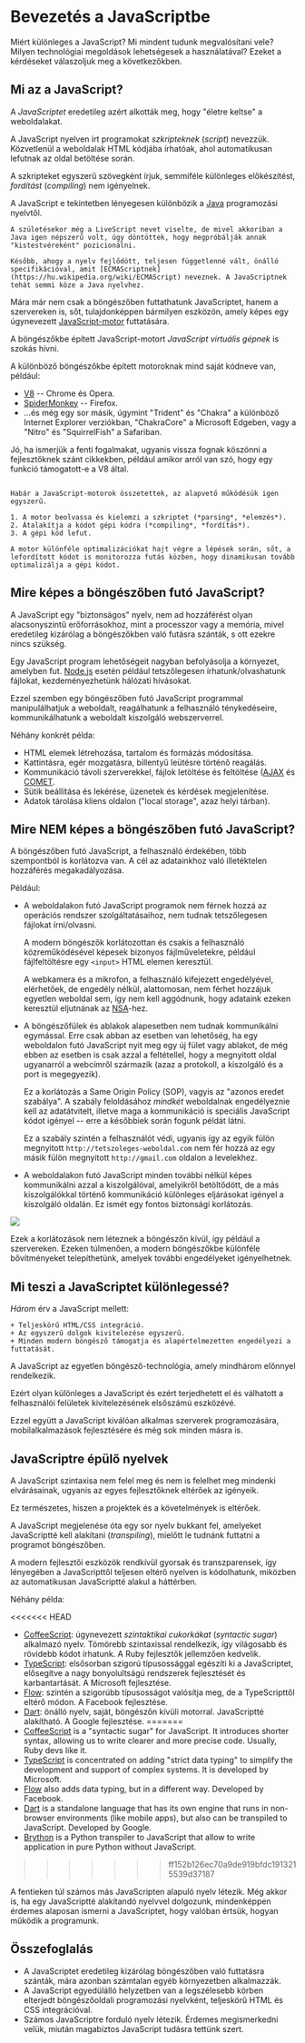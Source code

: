 # Bevezetés a JavaScriptbe

Miért különleges a JavaScript? Mi mindent tudunk megvalósítani vele? Milyen technológiai megoldások lehetségesek a használatával? Ezeket a kérdéseket válaszoljuk meg a következőkben.

## Mi az a JavaScript?

A *JavaScriptet* eredetileg azért alkották meg, hogy "életre keltse" a weboldalakat.

A JavaScript nyelven írt programokat *szkripteknek* (*script*) nevezzük. Közvetlenül a weboldalak HTML kódjába írhatóak, ahol automatikusan lefutnak az oldal betöltése során.

A szkripteket egyszerű szövegként írjuk, semmiféle különleges előkészítést, *fordítást* (*compiling*) nem igényelnek.

A JavaScript e tekintetben lényegesen különbözik a [Java](https://hu.wikipedia.org/wiki/Java_(programozási_nyelv)) programozási nyelvtől.

```smart header="Miért nevezik <u>Java</u>Scriptnek?"
A születésekor még a LiveScript nevet viselte, de mivel akkoriban a Java igen népszerű volt, úgy döntöttek, hogy megpróbálják annak "kistestvéreként" pozicionálni.

Később, ahogy a nyelv fejlődött, teljesen függetlenné vált, önálló specifikációval, amit [ECMAScriptnek](https://hu.wikipedia.org/wiki/ECMAScript) neveznek. A JavaScriptnek tehát semmi köze a Java nyelvhez.
```

Mára már nem csak a böngészőben futtathatunk JavaScriptet, hanem a szervereken is, sőt, tulajdonképpen bármilyen eszközön, amely képes egy úgynevezett [JavaScript-motor](https://hu.wikipedia.org/wiki/JavaScript-motor) futtatására.

A böngészőkbe épített JavaScript-motort *JavaScript virtuális gépnek* is szokás hívni.

A különböző böngészőkbe épített motoroknak mind saját kódneve van, például:

- [V8](https://hu.wikipedia.org/wiki/V8_JavaScript-motor) -- Chrome és Opera.
- [SpiderMonkey](https://en.wikipedia.org/wiki/SpiderMonkey) -- Firefox.
- ...és még egy sor másik, úgymint "Trident" és "Chakra" a különböző Internet Explorer verziókban, "ChakraCore" a Microsoft Edgeben, vagy a "Nitro" és "SquirrelFish" a Safariban.

Jó, ha ismerjük a fenti fogalmakat, ugyanis vissza fognak köszönni a fejlesztőknek szánt cikkekben, például amikor arról van szó, hogy egy funkció támogatott-e a V8 által.

```smart header="Hogy működnek a JavaScript-motorok?"

Habár a JavaScript-motorok összetettek, az alapvető működésük igen egyszerű.

1. A motor beolvassa és kielemzi a szkriptet (*parsing*, *elemzés*).
2. Átalakítja a kódot gépi kódra (*compiling*, *fordítás*).
3. A gépi kód lefut.

A motor különféle optimalizációkat hajt végre a lépések során, sőt, a lefordított kódot is monitorozza futás közben, hogy dinamikusan tovább optimalizálja a gépi kódot.
```

## Mire képes a böngészőben futó JavaScript?

A JavaScript egy "biztonságos" nyelv, nem ad hozzáférést olyan alacsonyszintű erőforrásokhoz, mint a processzor vagy a memória, mivel eredetileg kizárólag a böngészőkben való futásra szánták, s ott ezekre nincs szükség.

Egy JavaScript program lehetőségeit nagyban befolyásolja a környezet, amelyben fut. [Node.js](https://hu.wikipedia.org/wiki/Node.js) esetén például tetszőlegesen írhatunk/olvashatunk fájlokat, kezdeményezhetünk hálózati hívásokat.

Ezzel szemben egy böngészőben futó JavaScript programmal manipulálhatjuk a weboldalt, reagálhatunk a felhasználó ténykedéseire, kommunikálhatunk a weboldalt kiszolgáló webszerverrel. 

Néhány konkrét példa:

- HTML elemek létrehozása, tartalom és formázás módosítása.
- Kattintásra, egér mozgatásra, billentyű leütésre történő reagálás.
- Kommunikáció távoli szerverekkel, fájlok letöltése és feltöltése ([AJAX](https://hu.wikipedia.org/wiki/Ajax_(programozás)) és [COMET](https://hu.wikipedia.org/wiki/Comet).
- Sütik beállítása és lekérése, üzenetek és kérdések megjelenítése.
- Adatok tárolása kliens oldalon ("local storage", azaz helyi tárban).

## Mire NEM képes a böngészőben futó JavaScript?

A böngészőben futó JavaScript, a felhasználó érdekében, több szempontból is korlátozva van. A cél az adatainkhoz való illetéktelen hozzáférés megakadályozása.

Például:

- A weboldalakon futó JavaScript programok nem férnek hozzá az operációs rendszer szolgáltatásaihoz, nem tudnak tetszőlegesen fájlokat írni/olvasni.

    A modern böngészők korlátozottan és csakis a felhasználó közreműködésével képesek bizonyos fájlműveletekre, például fájlfeltöltésre egy `<input>` HTML elemen keresztül.

    A webkamera és a mikrofon, a felhasználó kifejezett engedélyével, elérhetőek, de engedély nélkül, alattomosan, nem férhet hozzájuk egyetlen weboldal sem, így nem kell aggódnunk, hogy adataink ezeken keresztül eljutnának az [NSA](https://hu.wikipedia.org/wiki/National_Security_Agency)-hez.
- A böngészőfülek és ablakok alapesetben nem tudnak kommunikálni egymással. Erre csak abban az esetben van lehetőség, ha egy weboldalon futó JavaScript nyit meg egy új fület vagy ablakot, de még ebben az esetben is csak azzal a feltétellel, hogy a megnyitott oldal ugyanarról a webcímről származik (azaz a protokoll, a kiszolgáló és a port is megegyezik).

    Ez a korlátozás a Same Origin Policy (SOP), vagyis az "azonos eredet szabálya". A szabály feloldásához *mindkét* weboldalnak engedélyeznie kell az adatátvitelt, illetve maga a kommunikáció is speciális JavaScript kódot igényel -- erre a későbbiek során fogunk példát látni.

    Ez a szabály szintén a felhasználót védi, ugyanis így az egyik fülön megnyitott `http://tetszoleges-weboldal.com` nem fér hozzá az egy másik fülön megnyitott `http://gmail.com` oldalon a levelekhez.
- A weboldalakon futó JavaScript minden további nélkül képes kommunikálni azzal a kiszolgálóval, amelyikről betöltődött, de a más kiszolgálókkal történő kommunikáció különleges eljárásokat igényel a kiszolgáló oldalán. Ez ismét egy fontos biztonsági korlátozás.

![](limitations.svg)

Ezek a korlátozások nem léteznek a böngészőn kívül, így például a szervereken. Ezeken túlmenően, a modern böngészőkbe különféle bővítményeket telepíthetünk, amelyek további engedélyeket igényelhetnek. 

## Mi teszi a JavaScriptet különlegessé?

*Három* érv a JavaScript mellett:

```compare
+ Teljeskörű HTML/CSS integráció.
+ Az egyszerű dolgok kivitelezése egyszerű.
+ Minden modern böngésző támogatja és alapértelmezetten engedélyezi a futtatását.
```
A JavaScript az egyetlen böngésző-technológia, amely mindhárom előnnyel rendelkezik.

Ezért olyan különleges a JavaScript és ezért terjedhetett el és válhatott a felhasználói felületek kivitelezésének elsőszámú eszközévé.

Ezzel együtt a JavaScript kiválóan alkalmas szerverek programozására, mobilalkalmazások fejlesztésére és még sok minden másra is.

## JavaScriptre épülő nyelvek

A JavaScript szintaxisa nem felel meg és nem is felelhet meg mindenki elvárásainak, ugyanis az egyes fejlesztőknek eltérőek az igényeik.

Ez természetes, hiszen a projektek és a követelmények is eltérőek.

A JavaScript megjelenése óta egy sor nyelv bukkant fel, amelyeket JavaScriptté kell alakítani (*transpiling*), mielőtt le tudnánk futtatni a programot böngészőben.

A modern fejlesztői eszközök rendkívül gyorsak és transzparensek, így lényegében a JavaScripttől teljesen eltérő nyelven is kódolhatunk, miközben az automatikusan JavaScriptté alakul a háttérben.

Néhány példa:

<<<<<<< HEAD
- [CoffeeScript](http://coffeescript.org/): úgynevezett *szintaktikai cukorkákat* (*syntactic sugar*) alkalmazó nyelv. Tömörebb szintaxissal rendelkezik, így világosabb és rövidebb kódot írhatunk. A Ruby fejlesztők jellemzően kedvelik.
- [TypeScript](http://www.typescriptlang.org/): elsősorban szigorú típusossággal egészíti ki a JavaScriptet, elősegítve a nagy bonyolultságú rendszerek fejlesztését és karbantartását. A Microsoft fejlesztése.
- [Flow](http://flow.org/): szintén a szigorúbb típusosságot valósítja meg, de a TypeScripttől eltérő módon. A Facebook fejlesztése.
- [Dart](https://www.dartlang.org/): önálló nyelv, saját, böngészőn kívüli motorral. JavaScriptté alakítható. A Google fejlesztése.
=======
- [CoffeeScript](http://coffeescript.org/) is a "syntactic sugar" for JavaScript. It introduces shorter syntax, allowing us to write clearer and more precise code. Usually, Ruby devs like it.
- [TypeScript](http://www.typescriptlang.org/) is concentrated on adding "strict data typing" to simplify the development and support of complex systems. It is developed by Microsoft.
- [Flow](http://flow.org/) also adds data typing, but in a different way. Developed by Facebook.
- [Dart](https://www.dartlang.org/) is a standalone language that has its own engine that runs in non-browser environments (like mobile apps), but also can be transpiled to JavaScript. Developed by Google.
- [Brython](https://brython.info/) is a Python transpiler to JavaScript that allow to write application in pure Python without JavaScript.
>>>>>>> ff152b126ec70a9de919bfdc1913215539d37187

A fentieken túl számos más JavaScripten alapuló nyelv létezik. Még akkor is, ha egy JavaScriptté alakítandó nyelvvel dolgozunk, mindenképpen érdemes alaposan ismerni a JavaScriptet, hogy valóban értsük, hogyan működik a programunk.

## Összefoglalás

- A JavaScriptet eredetileg kizárólag böngészőben való futtatásra szánták, mára azonban számtalan egyéb környezetben alkalmazzák.
- A JavaScript egyedülálló helyzetben van a legszélesebb körben elterjedt böngészőoldali programozási nyelvként, teljeskörű HTML és CSS integrációval.
- Számos JavaScriptre forduló nyelv létezik. Érdemes megismerkedni velük, miután magabiztos JavaScript tudásra tettünk szert.
